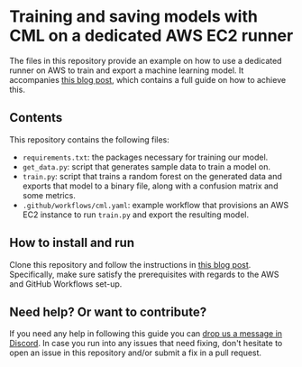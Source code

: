# Training and saving models with CML on a dedicated AWS EC2 runner

The files in this repository provide an example on how to use a dedicated runner on AWS to train and export a machine learning model. It accompanies [this blog post](https://dvc.org/blog/CML-runners-saving-models-1), which contains a full guide on how to achieve this.

## Contents
This repository contains the following files:

- `requirements.txt`: the packages necessary for training our model.
- `get_data.py`: script that generates sample data to train a model on.
- `train.py`: script that trains a random forest on the generated data and exports that model to a binary file, along with a confusion matrix and some metrics.
- `.github/workflows/cml.yaml`: example workflow that provisions an AWS EC2 instance to run `train.py` and export the resulting model.

## How to install and run
Clone this repository and follow the instructions in [this blog post](). Specifically, make sure satisfy the prerequisites with regards to the AWS and GitHub Workflows set-up.

## Need help? Or want to contribute?
If you need any help in following this guide you can [drop us a message in Discord](https://dvc.org/chat). In case you run into any issues that need fixing, don't hesitate to open an issue in this repository and/or submit a fix in a pull request.
